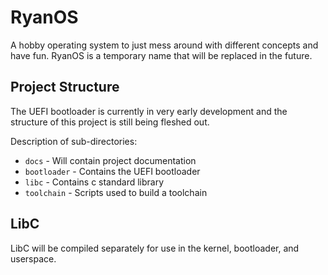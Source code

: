 # RyanOS
A hobby operating system to just mess around with different concepts and have fun.
RyanOS is a temporary name that will be replaced in the future.

## Project Structure

The UEFI bootloader is currently in very early development and the structure of this project is still being fleshed out.

Description of sub-directories:

* `docs` - Will contain project documentation
* `bootloader` - Contains the UEFI bootloader
* `libc` - Contains c standard library
* `toolchain` - Scripts used to build a toolchain

## LibC

LibC will be compiled separately for use in the kernel, bootloader, and userspace.
